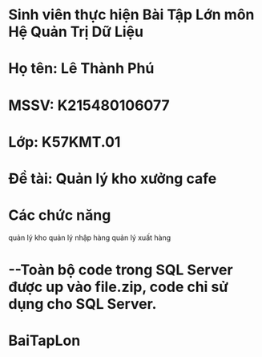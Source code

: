 # Sinh viên thực hiện Bài Tập Lớn môn Hệ Quản Trị Dữ Liệu
# Họ tên: Lê Thành Phú
# MSSV: K215480106077
# Lớp: K57KMT.01
# Đề tài: Quản lý kho xưởng cafe
# Các chức năng
quản lý kho
quản lý nhập hàng
quản lý xuất hàng

# --Toàn bộ code trong SQL Server được up vào file.zip, code chỉ sử dụng cho SQL Server.

# BaiTapLon


